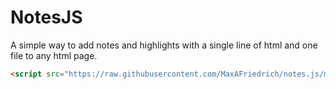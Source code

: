 # NotesJS

A simple way to add notes and highlights with a single line of html and one file to any html page.

```html
<script src="https://raw.githubusercontent.com/MaxAFriedrich/notes.js/master/notes.min.js"></script>
```

